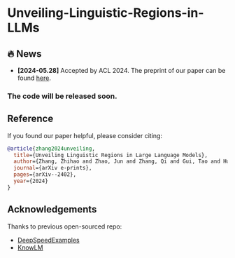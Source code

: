 
# Unveiling-Linguistic-Regions-in-LLMs




## :fire: News
<!---
-->
* **[2024-05.28]** Accepted by ACL 2024. The preprint of our paper can be found [here](https://arxiv.org/abs/2402.14700).

### The code will be released soon.


## Reference
If you found our paper helpful, please consider citing:
```bibtex
@article{zhang2024unveiling,
  title={Unveiling Linguistic Regions in Large Language Models},
  author={Zhang, Zhihao and Zhao, Jun and Zhang, Qi and Gui, Tao and Huang, Xuanjing},
  journal={arXiv e-prints},
  pages={arXiv--2402},
  year={2024}
}
```

## Acknowledgements

Thanks to previous open-sourced repo: 
* [DeepSpeedExamples](https://github.com/microsoft/DeepSpeedExamples)
* [KnowLM](https://github.com/zjunlp/KnowLM)
